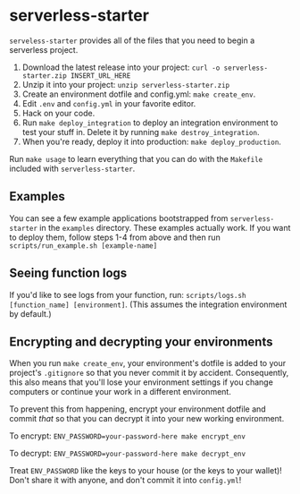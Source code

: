 # serverless-starter

`serveless-starter` provides all of the files that you need to begin a serverless project.

1. Download the latest release into your project: `curl -o serverless-starter.zip INSERT_URL_HERE`
2. Unzip it into your project: `unzip serverless-starter.zip`
3. Create an environment dotfile and config.yml: `make create_env`.
4. Edit `.env` and `config.yml` in your favorite editor.
5. Hack on your code.
6. Run `make deploy_integration` to deploy an integration environment to test your stuff in.
   Delete it by running `make destroy_integration`.
7. When you're ready, deploy it into production: `make deploy_production`.

Run `make usage` to learn everything that you can do with the `Makefile` included with
`serverless-starter`.

## Examples

You can see a few example applications bootstrapped from `serverless-starter` in the
`examples` directory. These examples actually work. If you want to deploy them,
follow steps 1-4 from above and then run `scripts/run_example.sh [example-name]`

## Seeing function logs

If you'd like to see logs from your function, run: `scripts/logs.sh [function_name] [environment]`.
(This assumes the integration environment by default.)

## Encrypting and decrypting your environments

When you run `make create_env`, your environment's dotfile is added to your project's `.gitignore`
so that you never commit it by accident. Consequently, this also means that you'll lose
your environment settings if you change computers or continue your work in a different environment.

To prevent this from happening, encrypt your environment dotfile and commit _that_ so that you can
decrypt it into your new working environment.

To encrypt: `ENV_PASSWORD=your-password-here make encrypt_env`

To decrypt: `ENV_PASSWORD=your-password-here make decrypt_env`

Treat `ENV_PASSWORD` like the keys to your house (or the keys to your wallet)! Don't share it with
anyone, and don't commit it into `config.yml`!
